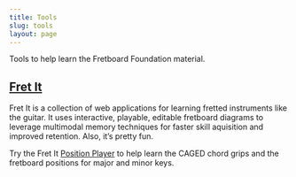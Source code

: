 ```yaml
---
title: Tools
slug: tools
layout: page
---
```


Tools to help learn the Fretboard Foundation material.

## [Fret It](https://fretit.io)

Fret It is a collection of web applications for learning fretted instruments like the guitar. 
It uses interactive, playable, editable fretboard diagrams to leverage multimodal memory techniques
for faster skill aquisition and improved retention. Also, it’s pretty fun.

Try the Fret It [Position Player](https://fretit.io/positions) to help learn the CAGED chord grips and the fretboard positions for major and minor keys.
